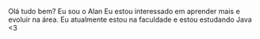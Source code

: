 Olá tudo bem? Eu sou o Alan
 Eu estou interessado em aprender mais e evoluir na área.
 Eu atualmente estou na  faculdade e estou estudando Java <3

